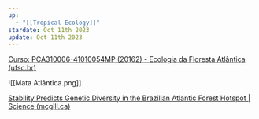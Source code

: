 ```yaml
---
up:
  - "[[Tropical Ecology]]"
stardate: Oct 11th 2023
update: Oct 11th 2023
---
```

[Curso: PCA310006-41010054MP (20162) - Ecologia da Floresta Atlântica (ufsc.br)](https://moodle.ufsc.br/course/view.php?id=67227)

![[Mata Atlântica.png]]

[Stability Predicts Genetic Diversity in the Brazilian Atlantic Forest Hotspot | Science (mcgill.ca)](https://www-science-org.proxy3.library.mcgill.ca/doi/10.1126/science.1166955)

